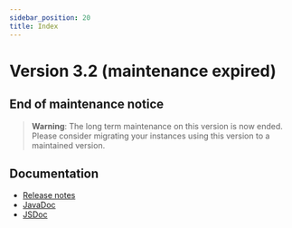 ```yaml
---
sidebar_position: 20
title: Index
---
```


Version 3.2 (maintenance expired)
=================================

End of maintenance notice
-------------------------

> **Warning**: The long term maintenance on this version is now ended.
> Please consider migrating your instances using this version to a maintained version.

Documentation
-------------

- [Release notes](/lesson/versions/legacy/v3-2/releasenote/index)
- [JavaDoc](https://platform.simplicite.io/3.2/javadoc/)
- [JSDoc](https://platform.simplicite.io/3.2/jsdoc/)
